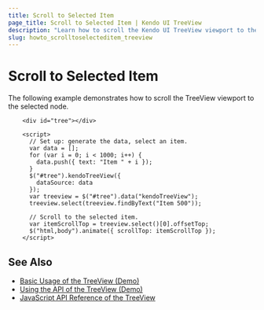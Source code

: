 ```yaml
---
title: Scroll to Selected Item
page_title: Scroll to Selected Item | Kendo UI TreeView
description: "Learn how to scroll the Kendo UI TreeView viewport to the selected node."
slug: howto_scrolltoselecteditem_treeview
---
```


# Scroll to Selected Item

The following example demonstrates how to scroll the TreeView viewport to the selected node.

```dojo
    <div id="tree"></div>

    <script>
      // Set up: generate the data, select an item.
      var data = [];
      for (var i = 0; i < 1000; i++) {
        data.push({ text: "Item " + i });
      }
      $("#tree").kendoTreeView({
        dataSource: data
      });
      var treeview = $("#tree").data("kendoTreeView");
      treeview.select(treeview.findByText("Item 500"));

      // Scroll to the selected item.
      var itemScrollTop = treeview.select()[0].offsetTop;
      $("html,body").animate({ scrollTop: itemScrollTop });
    </script>
```

## See Also

* [Basic Usage of the TreeView (Demo)](https://demos.telerik.com/kendo-ui/treeview/index)
* [Using the API of the TreeView (Demo)](https://demos.telerik.com/kendo-ui/treeview/api)
* [JavaScript API Reference of the TreeView](/api/javascript/ui/treeview)
